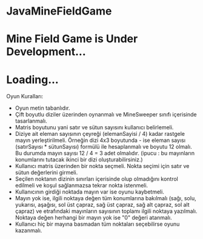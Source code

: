 # JavaMineFieldGame

# Mine Field Game is Under Development...

# Loading...

Oyun Kuralları:

- Oyun metin tabanlıdır.
- Çift boyutlu diziler üzerinden oynanmalı ve MineSweeper sınıfı içerisinde tasarlanmalı. 
- Matris boyutunu yani satır ve sütun sayısını kullanıcı belirlemeli. 
- Diziye ait eleman sayısının çeyreği (elemanSayisi / 4) kadar rastgele mayın yerleştirilmeli. Örneğin dizi 4x3 boyutunda - ise eleman sayısı (satırSayısı * sütunSayısı) formülü ile hesaplanmalı ve boyutu 12 olmalı. Bu durumda mayın sayısı 12 / 4 = 3 adet olmalıdır. (ipucu : bu mayınların konumlarını tutacak ikinci bir dizi oluşturabilirsiniz.) 
 - Kullanıcı matris üzerinden bir nokta seçmeli. Nokta seçimi için satır ve sütun değerlerini girmeli. 
 - Seçilen noktanın dizinin sınırları içerisinde olup olmadığını kontrol edilmeli ve koşul sağlanmazsa tekrar nokta istenmeli. 
- Kullanıcının girdiği noktada mayın var ise oyunu kaybetmeli. 
- Mayın yok ise, ilgili noktaya değen tüm konumlarına bakılmalı (sağı, solu, yukarısı, aşağısı, sol üst çapraz, sağ üst çapraz, sağ alt çapraz, sol alt çapraz) ve etrafındaki mayınların sayısının toplamı ilgili noktaya yazılmalı. Noktaya değen herhangi bir mayın yok ise "0" değeri atanmalı. 
- Kullanıcı hiç bir mayına basmadan tüm noktaları seçebilirse oyunu kazanmalı. 

